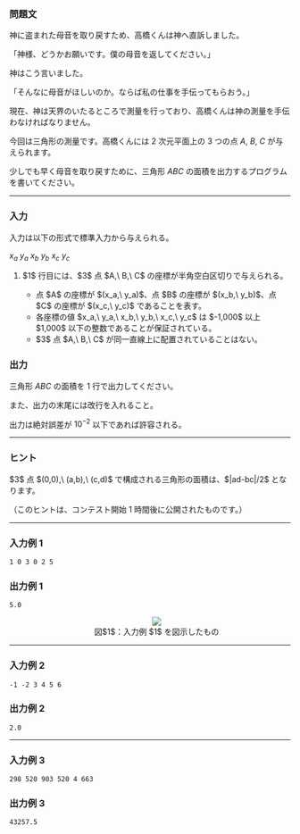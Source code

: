 
<div>

<div>

### **問題文**

<section>

神に盗まれた母音を取り戻すため、高橋くんは神へ直訴しました。

「神様、どうかお願いです。僕の母音を返してください。」

神はこう言いました。

「そんなに母音がほしいのか。ならば私の仕事を手伝ってもらおう。」


現在、神は天界のいたるところで測量を行っており、高橋くんは神の測量を手伝わなければなりません。

今回は三角形の測量です。高橋くんには $2$ 次元平面上の $3$ つの点 $A,\ B,\ C$ が与えられます。

少しでも早く母音を取り戻すために、三角形 $ABC$ の面積を出力するプログラムを書いてください。

</section>

</div>

---

<div>

### **入力**

<section>

入力は以下の形式で標準入力から与えられる。

<div>

$x_a$ $y_a$ $x_b$ $y_b$ $x_c$ $y_c$

</div>

<ol>

<li>
$1$ 行目には、$3$ 点 $A,\ B,\ C$ の座標が半角空白区切りで与えられる。
</li>

<ul>

<li>
点 $A$ の座標が $(x_a,\ y_a)$、点 $B$ の座標が $(x_b,\ y_b)$、点 $C$ の座標が $(x_c,\ y_c)$ であることを表す。
</li>

<li>
各座標の値 $x_a,\ y_a,\ x_b,\ y_b,\ x_c,\ y_c$ は $-1,000$ 以上 $1,000$ 以下の整数であることが保証されている。
</li>

<li>
$3$ 点 $A,\ B,\ C$ が同一直線上に配置されていることはない。
</li>

</ul>

</ol>

</section>

</div>

<div>

### **出力**

<section>

三角形 $ABC$ の面積を $1$ 行で出力してください。

また、出力の末尾には改行を入れること。

出力は絶対誤差が $10^{-2}$ 以下であれば許容される。

</section>

</div>

---

<div>

### **ヒント**

<section>
$3$ 点 $(0,0),\ (a,b),\ (c,d)$ で構成される三角形の面積は、$|ad-bc|/2$ となります。

（このヒントは、コンテスト開始 $1$ 時間後に公開されたものです。）

</section>

</div>

---

<div>

### **入力例 1**

<section>

```
1 0 3 0 2 5
```

</section>

</div>

<div>

### **出力例 1**

<section>

```
5.0
```

<ul>

<div style="text-align: center;">

<img src="https://atcoder.jp/img/abc/002/3_1.png">

</img>

<div>
図$1$：入力例 $1$ を図示したもの
</div>

</div>

</ul>

</section>

</div>

---

<div>

### **入力例 2**

<section>

```
-1 -2 3 4 5 6
```

</section>

</div>

<div>

### **出力例 2**

<section>

```
2.0
```

</section>

</div>

---

<div>

### **入力例 3**

<section>

```
298 520 903 520 4 663
```

</section>

</div>

<div>

### **出力例 3**

<section>

```
43257.5
```

</section>

</div>

</div>
